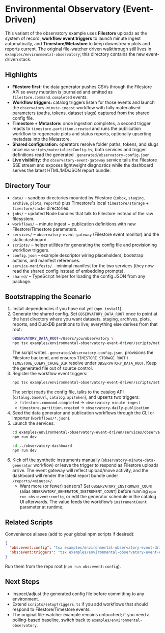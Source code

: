 # Environmental Observatory (Event-Driven)

This variant of the observatory example uses **Filestore** uploads as the system of record, **workflow event triggers** to launch minute ingest automatically, and **Timestore/Metastore** to keep downstream plots and reports current. The original file-watcher driven walkthrough still lives in `examples/environmental-observatory`; this directory contains the new event-driven stack.

## Highlights
- **Filestore first:** the data generator pushes CSVs through the Filestore API so every mutation is journaled and emitted as `filestore.command.completed` events.
- **Workflow triggers:** catalog triggers listen for those events and launch the `observatory-minute-ingest` workflow with fully materialised parameters (paths, tokens, dataset slugs) captured from the shared config file.
- **Timestore + Metastore:** once ingestion completes, a second trigger reacts to `timestore.partition.created` and runs the publication workflow to regenerate plots and status reports, optionally upserting metadata into the Metastore.
- **Shared configuration:** operators resolve folder paths, tokens, and slugs once via `scripts/materializeConfig.ts`; both services and trigger definitions read the generated `.generated/observatory-config.json`.
- **Live visibility:** the `observatory-event-gateway` service tails the Filestore SSE stream and exposes lightweight diagnostics while the dashboard serves the latest HTML/MD/JSON report bundle.

## Directory Tour
- `data/` – sandbox directories mounted by Filestore (`inbox`, `staging`, `archive`, `plots`, `reports`) plus Timestore's local `timestore/storage` + `timestore/cache` directories.
- `jobs/` – updated Node bundles that talk to Filestore instead of the raw filesystem.
- `workflows/` – minute ingest + publication definitions with new Filestore/Timestore parameters.
- `services/` – `observatory-event-gateway` (Filestore event monitor) and the static dashboard.
- `scripts/` – helper utilities for generating the config file and provisioning workflow triggers.
- `config.json` – example descriptor wiring placeholders, bootstrap actions, and manifest references.
- `service-manifests/` – minimal manifest for the two services (they now read the shared config instead of embedding prompts).
- `shared/` – TypeScript helper for loading the config JSON from any package.

## Bootstrapping the Scenario
1. Install dependencies if you have not yet (`npm install`).
2. Generate the shared config. Set `OBSERVATORY_DATA_ROOT` once to point at the host directory where you want datasets, staging, archives, plots, reports, and DuckDB partitions to live; everything else derives from that root:
   ```bash
   OBSERVATORY_DATA_ROOT=/Users/you/observatory \
   npx tsx examples/environmental-observatory-event-driven/scripts/materializeConfig.ts
   ```
   The script writes `.generated/observatory-config.json`, provisions the Filestore backend, and ensures `TIMESTORE_STORAGE_ROOT` / `TIMESTORE_QUERY_CACHE_DIR` resolve under `OBSERVATORY_DATA_ROOT`. Keep the generated file out of source control.
3. Register the workflow event triggers:
   ```bash
   npx tsx examples/environmental-observatory-event-driven/scripts/setupTriggers.ts
   ```
   The script reads the config file, talks to the catalog API (`catalog.baseUrl`, `catalog.apiToken`), and upserts two triggers:
   - `filestore.command.completed` → `observatory-minute-ingest`
   - `timestore.partition.created` → `observatory-daily-publication`
4. Seed the data generator and publication workflows through the CLI or importer (`workflows/*.json`).
5. Launch the services:
   ```bash
   cd examples/environmental-observatory-event-driven/services/observatory-event-gateway
   npm run dev

   cd ../observatory-dashboard
   npm run dev
   ```
6. Kick off the synthetic instruments manually (`observatory-minute-data-generator` workflow) or leave the trigger to respond as Filestore uploads arrive. The event gateway will reflect upload/move activity, and the dashboard will render the latest report bundle under `/reports/<minute>/`.
   - Want more (or fewer) sensors? Set `OBSERVATORY_INSTRUMENT_COUNT` (alias `OBSERVATORY_GENERATOR_INSTRUMENT_COUNT`) before running `npm run obs:event:config`, or edit the generator schedule in the catalog UI afterwards. The value feeds the workflow’s `instrumentCount` parameter at runtime.

## Related Scripts
Convenience aliases (add to your global npm scripts if desired):
```json
{
  "obs:event:config": "tsx examples/environmental-observatory-event-driven/scripts/materializeConfig.ts",
  "obs:event:triggers": "tsx examples/environmental-observatory-event-driven/scripts/setupTriggers.ts"
}
```
Run them from the repo root (`npm run obs:event:config`).

## Next Steps
- Inspect/adjust the generated config file before committing to any environment.
- Extend `scripts/setupTriggers.ts` if you add workflows that should respond to Filestore/Timestore events.
- The original file-watcher example remains untouched; if you need a polling-based baseline, switch back to `examples/environmental-observatory`.

